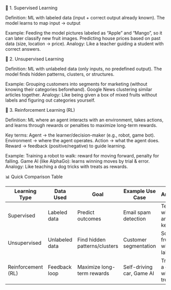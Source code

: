 🔹 1. Supervised Learning

Definition: ML with labeled data (input + correct output already known). The model learns to map input → output

Example:
Feeding the model pictures labeled as “Apple” and “Mango”, so it can later classify new fruit images.
Predicting house prices based on past data (size, location → price).
Analogy: Like a teacher guiding a student with correct answers.

🔹 2. Unsupervised Learning

Definition: ML with unlabeled data (only inputs, no predefined output). The model finds hidden patterns, clusters, or structures.

Example:
Grouping customers into segments for marketing (without knowing their categories beforehand).
Google News clustering similar articles together.
Analogy: Like being given a box of mixed fruits without labels and figuring out categories yourself.

🔹 3. Reinforcement Learning (RL)

Definition: ML where an agent interacts with an environment, takes actions, and learns through rewards or penalties to maximize long-term rewards.

Key terms:
Agent → the learner/decision-maker (e.g., robot, game bot).
Environment → where the agent operates.
Action → what the agent does.
Reward → feedback (positive/negative) to guide learning.

Example:
Training a robot to walk: reward for moving forward, penalty for falling.
Game AI (like AlphaGo): learns winning moves by trial & error.
Analogy: Like teaching a dog tricks with treats as rewards.

📊 Quick Comparison Table

| Learning Type      | Data Used      | Goal                          | Example Use Case          | Analogy                       |
| ------------------ | -------------- | ----------------------------- | ------------------------- | ----------------------------- |
| Supervised         | Labeled data   | Predict outcomes              | Email spam detection      | Teacher with answer key       |
| Unsupervised       | Unlabeled data | Find hidden patterns/clusters | Customer segmentation     | Sorting fruits without labels |
| Reinforcement (RL) | Feedback loop  | Maximize long-term rewards    | Self-driving car, Game AI | Training a dog with treats    |
